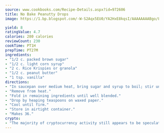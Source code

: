 ```yaml
---
source: www.cookbooks.com/Recipe-Details.aspx?id=972606
title: No Bake Peanutty Drops
image: https://1.bp.blogspot.com/-W-S2Aqx5EU0/YA2HxE8kqsI/AAAAAAAABgo/LNxJ2X_rvYgPNsplYMgQNjuwxaZ0e3pQQCLcBGAsYHQ/s320/17.png

yield: 8
ratingValue: 4.7
calories: 280 calories
reviewCount: 230
cookTime: PT1H
prepTime: PT27M
ingredients:
- "1/2 c. packed brown sugar"
- "1/2 c. light corn syrup"
- "2 c. Rice Krispies or granola"
- "1/2 c. peanut butter"
- "1 tsp. vanilla"
directions:
- "In saucepan over medium heat, bring sugar and syrup to boil; stir until sugar is dissolved."
- "Remove from heat."
- "Fold in remaining ingredients until well blended."
- "Drop by heaping teaspoons on waxed paper."
- "Cool until firm."
- "Store in airtight container."
- "Makes 36."
crypto:
- "The majority of cryptocurrency activity still appears to be speculative."
---
```

